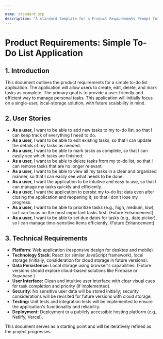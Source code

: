 ```yaml
---
---
name: standard_prp
description: "A standard template for a Product Requirements Prompt for a Simple To-Do List Application."
---
```


# Product Requirements: Simple To-Do List Application

## 1. Introduction

This document outlines the product requirements for a simple to-do list application. The application will allow users to create, edit, delete, and mark tasks as complete.  The primary goal is to provide a user-friendly and efficient way to manage personal tasks. This application will initially focus on a single-user, local-storage solution, with future scalability in mind.


## 2. User Stories

* **As a user,** I want to be able to add new tasks to my to-do list, so that I can keep track of everything I need to do.
* **As a user,** I want to be able to edit existing tasks, so that I can update the details of my tasks as needed.
* **As a user,** I want to be able to mark tasks as complete, so that I can easily see which tasks are finished.
* **As a user,** I want to be able to delete tasks from my to-do list, so that I can remove tasks that are no longer relevant.
* **As a user,** I want to be able to view all my tasks in a clear and organized manner, so that I can easily see what needs to be done.
* **As a user,** I want the application to be intuitive and easy to use, so that I can manage my tasks quickly and efficiently.
* **As a user,** I want the application to persist my to-do list data even after closing the application and reopening it, so that I don't lose my progress.
* **As a user,** I want to be able to prioritize tasks (e.g., high, medium, low), so I can focus on the most important tasks first.  (Future Enhancement)
* **As a user,** I want to be able to set due dates for tasks (e.g., date picker), so I can manage time-sensitive items efficiently. (Future Enhancement)


## 3. Technical Requirements

* **Platform:** Web application (responsive design for desktop and mobile)
* **Technology Stack:**  React (or similar JavaScript framework), local storage (initially; consideration for cloud storage in future versions).
* **Data Persistence:** Local storage using browser's capabilities.  (Future versions should explore cloud-based solutions like Firebase or Supabase.)
* **User Interface:** Clean and intuitive user interface with clear visual cues for task completion and priority (if implemented).
* **Security:** No sensitive user data will be stored initially; security considerations will be revisited for future versions with cloud storage.
* **Testing:** Unit tests and integration tests will be implemented to ensure the application's functionality and reliability.
* **Deployment:**  Deployment to a publicly accessible hosting platform (e.g., Netlify, Vercel).

This document serves as a starting point and will be iteratively refined as the project progresses.
